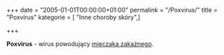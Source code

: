+++
date = "2005-01-01T00:00:00+01:00"
permalink = "/Poxvirus/"
title = "Poxvirus"
kategorie = [ "Inne choroby skóry",]

+++

**Poxvirus** - wirus powodujący [mięczaka zakaźnego](/atopedia/Mięczak_zakaźny "wikilink").
